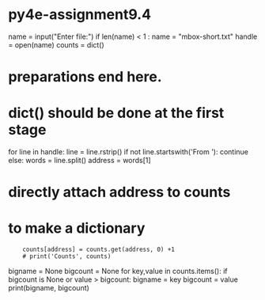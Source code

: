 # py4e-assignment9.4

name = input("Enter file:")
if len(name) < 1 : name = "mbox-short.txt"
handle = open(name)
counts = dict()
# preparations end here. 
# dict() should be done at the first stage

for line in handle:
    line = line.rstrip()
    if not line.startswith('From '):
        continue
    else:
        words = line.split()
        address = words[1]
# directly attach address to counts
# to make a dictionary
        counts[address] = counts.get(address, 0) +1
        # print('Counts', counts)

bigname = None
bigcount = None
for key,value in counts.items():
    if bigcount is None or value > bigcount:
        bigname = key
        bigcount = value
print(bigname, bigcount)
